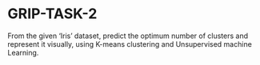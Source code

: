 # GRIP-TASK-2
From the given ‘Iris’ dataset, predict the optimum number of clusters and represent it visually, using K-means clustering and Unsupervised machine Learning.
